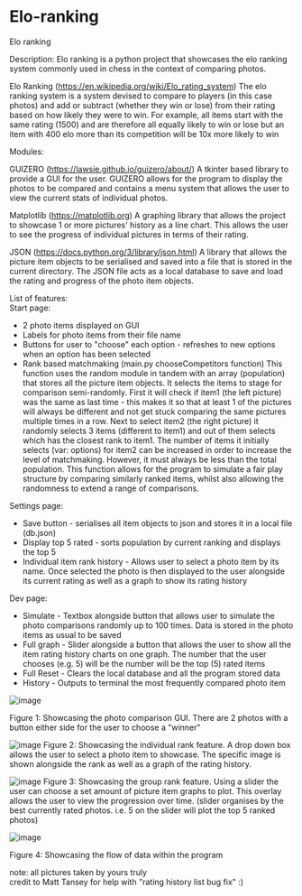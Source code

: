 # Elo-ranking
Elo ranking

Description:
Elo ranking is a python project that showcases the elo ranking system commonly used in chess in the context of comparing photos.

Elo Ranking (https://en.wikipedia.org/wiki/Elo_rating_system)
The elo ranking system is a system devised to compare to players (in this case photos) and add or subtract (whether they win or lose) from their rating based on how likely they were to win.
For example, all items start with the same rating (1500) and are therefore all equally likely to win or lose but an item with 400 elo more than its competition will be 10x more likely to win

Modules:  

GUIZERO (https://lawsie.github.io/guizero/about/) 
A tkinter based library to provide a GUI for the user.
GUIZERO allows for the program to display the photos to be compared and contains a menu system that allows the user to view the current stats of individual photos.

Matplotlib (https://matplotlib.org)
A graphing library that allows the project to showcase 1 or more pictures' history as a line chart.
This allows the user to see the progress of individual pictures in terms of their rating.

JSON (https://docs.python.org/3/library/json.html)
A library that allows the picture item objects to be serialised and saved into a file that is stored in the current directory.
The JSON file acts as a local database to save and load the rating and progress of the photo item objects.

  
List of features:  
Start page:  
- 2 photo items displayed on GUI  
- Labels for photo items from their file name  
- Buttons for user to "choose" each option - refreshes to new options when an option has been selected  
- Rank based matchmaking (main.py chooseCompetitors function) This function uses the random module in tandem with an array (population) that stores all the picture item objects. It selects the items to stage for comparison semi-randomly. First it will check if item1 (the left picture) was the same as last time - this makes it so that at least 1 of the pictures will always be different and not get stuck comparing the same pictures multiple times in a row. Next to select item2 (the right picture) it randomly selects 3 items (different to item1) and out of them selects which has the closest rank to item1. The number of items it initially selects (var: options) for item2 can be increased in order to increase the level of matchmaking. However, it must always be less than the total population. This function allows for the program to simulate a fair play structure by comparing similarly ranked items, whilst also allowing the randomness to extend a range of comparisons.  

Settings page:  
- Save button - serialises all item objects to json and stores it in a local file (db.json)  
- Display top 5 rated - sorts population by current ranking and displays the top 5  
- Individual item rank history - Allows user to select a photo item by its name. Once selected the photo is then displayed to the user alongside its current rating as well as a graph to show its rating history  

Dev page:  
- Simulate - Textbox alongside button that allows user to simulate the photo comparisons randomly up to 100 times. Data is stored in the photo items as usual to be saved  
- Full graph - Slider alongside a button that allows the user to show all the item rating history charts on one graph. The number that the user chooses (e.g. 5) will be the number will be the top (5) rated items  
- Full Reset - Clears the local database and all the program stored data  
- History - Outputs to terminal the most frequently compared photo item  
 


![image](https://user-images.githubusercontent.com/70727546/212165809-a0203582-ae58-4bbc-a13c-6eb95fd56711.jpeg)

Figure 1:
Showcasing the photo comparison GUI. There are 2 photos with a button either side for the user to choose a "winner"


![image](https://user-images.githubusercontent.com/70727546/212144929-02f00922-77dc-4ed1-b7ba-56949357f8c1.jpeg)
Figure 2:
Showcasing the individual rank feature. A drop down box allows the user to select a photo item to showcase. The specific image is shown alongside the rank as well as a graph of the rating history.


![image](https://user-images.githubusercontent.com/70727546/212143839-b99143ff-d743-4034-b4a7-c21365f28369.jpeg)
Figure 3:
Showcasing the group rank feature. Using a slider the user can choose a set amount of picture item graphs to plot. This overlay allows the user to view the progression over time. (slider organises by the best currently rated photos. i.e. 5 on the slider will plot the top 5 ranked photos)

![image](https://user-images.githubusercontent.com/70727546/212163128-df650da2-7fdb-49d0-8919-3681c213fa9c.jpeg)

Figure 4:
Showcasing the flow of data within the program

note: all pictures taken by yours truly  
credit to Matt Tansey for help with "rating history list bug fix" :)
